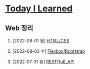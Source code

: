 # [Today I Learned](/../..)
## Web 정리

1. [2022-08-01 월] [HTML/CSS](./0801_HTML_CSS.md)

2. [2022-08-03 수] [Flexbox/Bootstrap](./0803_Flexbox_Bootstrap.md)

3. [2022-07-31 일] [REST[ful]_API](https://github.com/kimsixsue/CS-Study/blob/master/kimsixsue/RESTful_API.md)
